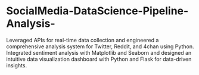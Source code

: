 # SocialMedia-DataScience-Pipeline-Analysis-
Leveraged APIs for real-time data collection and engineered a comprehensive analysis system for Twitter, Reddit, and 4chan using Python. Integrated sentiment analysis with Matplotlib and Seaborn and designed an intuitive data visualization dashboard with Python and Flask for data-driven insights.
